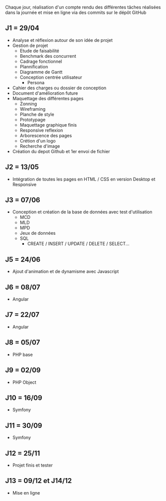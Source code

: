 Chaque jour, réalisation d'un compte rendu des différentes tâches réalisées dans la journée et mise en ligne via des commits sur le dépôt GitHub

## J1 = 29/04
- Analyse et réflexion autour de son idée de projet
- Gestion de projet
  - Etude de faisabilité 
  - Benchmark des concurrent 
  - Cadrage fonctionnel 
  - Plannification
  - Diagramme de Gantt
  - Conception centrée utilisateur
    - Persona
- Cahier des charges ou dossier de conception
- Document d'amélioration future
- Maquettage des différentes pages
  - Zonning 
  - Wireframing 
  - Planche de style 
  - Prototypage 
  - Maquettage graphique finis 
  - Responsive reflexion 
  - Arborescence des pages 
  - Crétion d'un logo 
  - Recherche d'image
- Création du depot Github et 1er envoi de fichier

## J2 = 13/05
- Intégration de toutes les pages en HTML / CSS en version Desktop et Responsive

## J3 = 07/06
- Conception et création de la base de données avec test d'utilisation 
  - MCD 
  - MLD 
  - MPD 
  - Jeux de données
  - SQL 
    - CREATE / INSERT / UPDATE / DELETE / SELECT...

## J5 = 24/06
- Ajout d'animation et de dynamisme avec Javascript

## J6 = 08/07
- Angular

## J7 = 22/07
- Angular

## J8 = 05/07
- PHP base

## J9 = 02/09 
- PHP Object

## J10 = 16/09
- Symfony

## J11 = 30/09
- Symfony

## J12 = 25/11
- Projet finis et tester

## J13 = 09/12 et J14/12
- Mise en ligne